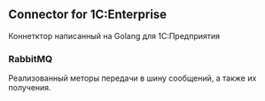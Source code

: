 ## Connector for 1C:Enterprise
Коннетктор написанный на Golang для 1C:Предприятия

### RabbitMQ
Реализованный меторы передачи в шину сообщений, а также их получения.